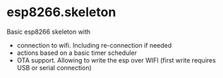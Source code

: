 # esp8266.skeleton

Basic esp8266 skeleton with

- connection to wifi. Including re-connection if needed
- actions based on a basic timer scheduler
- OTA support. Allowing to write the esp over WIFI (first write requires USB or serial connection)

